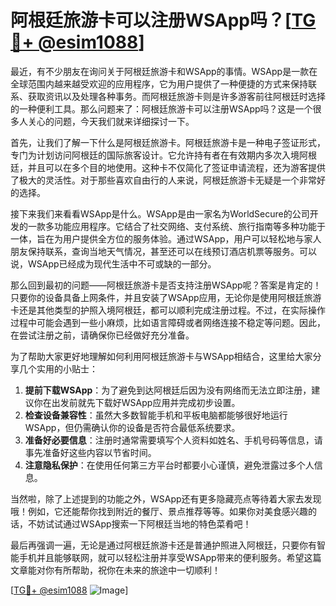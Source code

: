 # 阿根廷旅游卡可以注册WSApp吗？[[TG💪+ @esim1088](https://t.me/s/esim1088)]

最近，有不少朋友在询问关于阿根廷旅游卡和WSApp的事情。WSApp是一款在全球范围内越来越受欢迎的应用程序，它为用户提供了一种便捷的方式来保持联系、获取资讯以及处理各种事务。而阿根廷旅游卡则是许多游客前往阿根廷时选择的一种便利工具。那么问题来了：阿根廷旅游卡可以注册WSApp吗？这是一个很多人关心的问题，今天我们就来详细探讨一下。

首先，让我们了解一下什么是阿根廷旅游卡。阿根廷旅游卡是一种电子签证形式，专门为计划访问阿根廷的国际旅客设计。它允许持有者在有效期内多次入境阿根廷，并且可以在多个目的地使用。这种卡不仅简化了签证申请流程，还为游客提供了极大的灵活性。对于那些喜欢自由行的人来说，阿根廷旅游卡无疑是一个非常好的选择。

接下来我们来看看WSApp是什么。WSApp是由一家名为WorldSecure的公司开发的一款多功能应用程序。它结合了社交网络、支付系统、旅行指南等多种功能于一体，旨在为用户提供全方位的服务体验。通过WSApp，用户可以轻松地与家人朋友保持联系，查询当地天气情况，甚至还可以在线预订酒店机票等服务。可以说，WSApp已经成为现代生活中不可或缺的一部分。

那么回到最初的问题——阿根廷旅游卡是否支持注册WSApp呢？答案是肯定的！只要你的设备具备上网条件，并且安装了WSApp应用，无论你是使用阿根廷旅游卡还是其他类型的护照入境阿根廷，都可以顺利完成注册过程。不过，在实际操作过程中可能会遇到一些小麻烦，比如语言障碍或者网络连接不稳定等问题。因此，在尝试注册之前，请确保你已经做好充分准备。

为了帮助大家更好地理解如何利用阿根廷旅游卡与WSApp相结合，这里给大家分享几个实用的小贴士：

1. **提前下载WSApp**：为了避免到达阿根廷后因为没有网络而无法立即注册，建议你在出发前就先下载好WSApp应用并完成初步设置。
2. **检查设备兼容性**：虽然大多数智能手机和平板电脑都能够很好地运行WSApp，但仍需确认你的设备是否符合最低系统要求。
3. **准备好必要信息**：注册时通常需要填写个人资料如姓名、手机号码等信息，请事先准备好这些内容以节省时间。
4. **注意隐私保护**：在使用任何第三方平台时都要小心谨慎，避免泄露过多个人信息。

当然啦，除了上述提到的功能之外，WSApp还有更多隐藏亮点等待着大家去发现哦！例如，它还能帮你找到附近的餐厅、景点推荐等等。如果你对美食感兴趣的话，不妨试试通过WSApp搜索一下阿根廷当地的特色菜肴吧！

最后再强调一遍，无论是通过阿根廷旅游卡还是普通护照进入阿根廷，只要你有智能手机并且能够联网，就可以轻松注册并享受WSApp带来的便利服务。希望这篇文章能对你有所帮助，祝你在未来的旅途中一切顺利！

[[TG💪+ @esim1088](https://t.me/s/esim1088) ![Image](https://i.postimg.cc/4NQfJmqS/Snipaste-2025-05-13-00-14-12.png)]